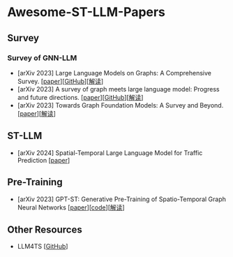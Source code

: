 # Awesome-ST-LLM-Papers

## Survey
### Survey of GNN-LLM
* [arXiv 2023] Large Language Models on Graphs: A Comprehensive Survey. [[paper](https://arxiv.org/abs/2312.02783)][[GitHub](https://github.com/PeterGriffinJin/Awesome-Language-Model-on-Graphs)][[解读](https://mp.weixin.qq.com/s/KqJv8q7RVBBcYIGELOT7BQ)]
* [arXiv 2023] A survey of graph meets large language model: Progress and future directions. [[paper](https://arxiv.org/abs/2311.12399)][[GitHub](https://github.com/yhLeeee/Awesome-LLMs-in-Graph-tasks)][[解读](https://mp.weixin.qq.com/s/maqKuu9lVqEDpSptBqwoWg)]
* [arXiv 2023] Towards Graph Foundation Models: A Survey and Beyond. [[paper](https://arxiv.org/abs/2310.11829)][[解读](https://mp.weixin.qq.com/s/A4qv2aSdcIiI9bjp4Fopqw)]

## ST-LLM
* [arXiv 2024] Spatial-Temporal Large Language Model for Traffic Prediction [[paper](https://arxiv.org/abs/2401.10134)]

## Pre-Training
* [arXiv 2023] GPT-ST: Generative Pre-Training of Spatio-Temporal Graph Neural Networks [[paper](https://arxiv.org/abs/2311.04245v1)][[code](https://github.com/HKUDS/GPT-ST)][[解读](https://mp.weixin.qq.com/s/gnPpP1VF9x9GTRvnkz2X6A)]

## Other Resources
* LLM4TS [[GitHub](https://github.com/liaoyuhua/LLM4TS)]
